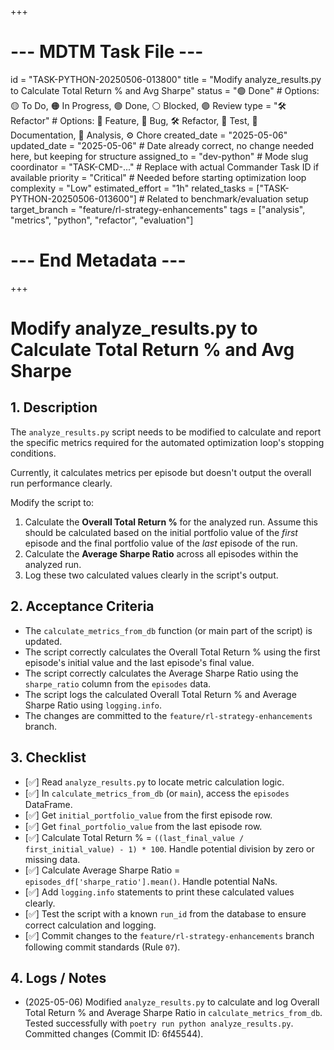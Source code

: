 +++
# --- MDTM Task File ---
id = "TASK-PYTHON-20250506-013800"
title = "Modify analyze_results.py to Calculate Total Return % and Avg Sharpe"
status = "🟢 Done" # Options: 🟡 To Do, 🟠 In Progress, 🟢 Done, ⚪ Blocked, 🟣 Review
type = "🛠️ Refactor" # Options: 🌟 Feature, 🐞 Bug, 🛠️ Refactor, 🧪 Test, 📄 Documentation, 🔬 Analysis, ⚙️ Chore
created_date = "2025-05-06"
updated_date = "2025-05-06" # Date already correct, no change needed here, but keeping for structure
assigned_to = "dev-python" # Mode slug
coordinator = "TASK-CMD-..." # Replace with actual Commander Task ID if available
priority = "Critical" # Needed before starting optimization loop
complexity = "Low"
estimated_effort = "1h"
related_tasks = ["TASK-PYTHON-20250506-013600"] # Related to benchmark/evaluation setup
target_branch = "feature/rl-strategy-enhancements"
tags = ["analysis", "metrics", "python", "refactor", "evaluation"]
# --- End Metadata ---
+++

# Modify analyze_results.py to Calculate Total Return % and Avg Sharpe

## 1. Description

The `analyze_results.py` script needs to be modified to calculate and report the specific metrics required for the automated optimization loop's stopping conditions.

Currently, it calculates metrics per episode but doesn't output the overall run performance clearly.

Modify the script to:
1.  Calculate the **Overall Total Return %** for the analyzed run. Assume this should be calculated based on the initial portfolio value of the *first* episode and the final portfolio value of the *last* episode of the run.
2.  Calculate the **Average Sharpe Ratio** across all episodes within the analyzed run.
3.  Log these two calculated values clearly in the script's output.

## 2. Acceptance Criteria

*   The `calculate_metrics_from_db` function (or main part of the script) is updated.
*   The script correctly calculates the Overall Total Return % using the first episode's initial value and the last episode's final value.
*   The script correctly calculates the Average Sharpe Ratio using the `sharpe_ratio` column from the `episodes` data.
*   The script logs the calculated Overall Total Return % and Average Sharpe Ratio using `logging.info`.
*   The changes are committed to the `feature/rl-strategy-enhancements` branch.

## 3. Checklist

*   [✅] Read `analyze_results.py` to locate metric calculation logic.
*   [✅] In `calculate_metrics_from_db` (or `main`), access the `episodes` DataFrame.
*   [✅] Get `initial_portfolio_value` from the first episode row.
*   [✅] Get `final_portfolio_value` from the last episode row.
*   [✅] Calculate Total Return % = `((last_final_value / first_initial_value) - 1) * 100`. Handle potential division by zero or missing data.
*   [✅] Calculate Average Sharpe Ratio = `episodes_df['sharpe_ratio'].mean()`. Handle potential NaNs.
*   [✅] Add `logging.info` statements to print these calculated values clearly.
*   [✅] Test the script with a known `run_id` from the database to ensure correct calculation and logging.
*   [✅] Commit changes to the `feature/rl-strategy-enhancements` branch following commit standards (Rule `07`).

## 4. Logs / Notes

*   (2025-05-06) Modified `analyze_results.py` to calculate and log Overall Total Return % and Average Sharpe Ratio in `calculate_metrics_from_db`. Tested successfully with `poetry run python analyze_results.py`. Committed changes (Commit ID: 6f45544).